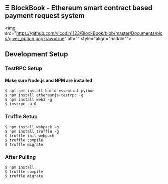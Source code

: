 ## Ξ BlockBook - Ethereum smart contract based payment request system

<img src="https://github.com/vicodin1123/BlockBook/blob/master/Documents/pics/giver_option.png?raw=true" alt="" style="align="middle"">



## Development Setup
### TestRPC Setup

#### Make sure Node.js and NPM are installed
```
$ apt-get install build-essential python
$ npm install ethereumjs-testrpc -g
$ npm install web3 -g
$ testrpc -u 0
```

### Truffle Setup
```
$ npm install webpack -g
$ npm install truffle -g
$ truffle init webpack
$ truffle compile
$ truffle migrate
```

### After Pulling
```
$ npm install
$ truffle compile
$ truffle migrate
```